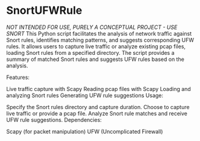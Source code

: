 # SnortUFWRule
*NOT INTENDED FOR USE, PURELY A CONCEPTUAL PROJECT - USE SNORT*
This Python script facilitates the analysis of network traffic against Snort rules, identifies matching patterns, and suggests corresponding UFW rules. It allows users to capture live traffic or analyze existing pcap files, loading Snort rules from a specified directory. The script provides a summary of matched Snort rules and suggests UFW rules based on the analysis.

Features:

Live traffic capture with Scapy
Reading pcap files with Scapy
Loading and analyzing Snort rules
Generating UFW rule suggestions
Usage:

Specify the Snort rules directory and capture duration.
Choose to capture live traffic or provide a pcap file.
Analyze Snort rule matches and receive UFW rule suggestions.
Dependencies:

Scapy (for packet manipulation)
UFW (Uncomplicated Firewall)
